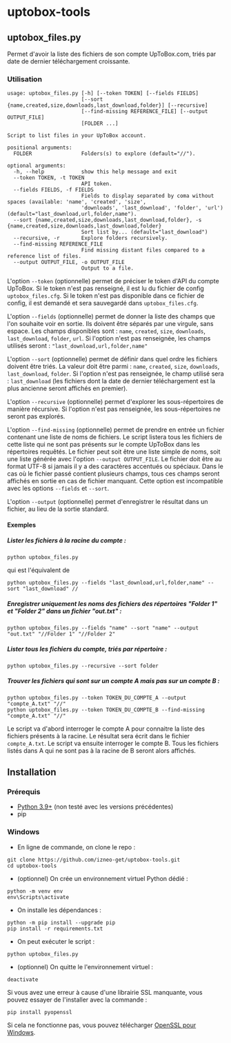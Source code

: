 # uptobox-tools

## uptobox_files.py
Permet d'avoir la liste des fichiers de son compte UpToBox.com, triés par date de dernier téléchargement croissante. 

### Utilisation
```
usage: uptobox_files.py [-h] [--token TOKEN] [--fields FIELDS]
                        [--sort {name,created,size,downloads,last_download,folder}] [--recursive]
                        [--find-missing REFERENCE_FILE] [--output OUTPUT_FILE]
                        [FOLDER ...]

Script to list files in your UpToBox account.

positional arguments:
  FOLDER                Folders(s) to explore (default="//").

optional arguments:
  -h, --help            show this help message and exit
  --token TOKEN, -t TOKEN
                        API token.
  --fields FIELDS, -f FIELDS
                        Fields to display separated by coma without spaces (available: 'name', 'created', 'size',
                        'downloads', 'last_download', 'folder', 'url') (default="last_download,url,folder,name").
  --sort {name,created,size,downloads,last_download,folder}, -s {name,created,size,downloads,last_download,folder}
                        Sort list by... (default="last_download")
  --recursive, -r       Explore folders recursively.
  --find-missing REFERENCE_FILE
                        Find missing distant files compared to a reference list of files.
  --output OUTPUT_FILE, -o OUTPUT_FILE
                        Output to a file.
```

L'option `--token` (optionnelle) permet de préciser le token d'API du compte UpToBox. 
Si le token n'est pas renseigné, il est lu du fichier de config `uptobox_files.cfg`. 
Si le token n'est pas disponible dans ce fichier de config, il est demandé et sera sauvegardé dans `uptobox_files.cfg`. 

L'option `--fields` (optionnelle) permet de donner la liste des champs que l'on souhaite voir en sortie. Ils doivent être séparés par une virgule, sans espace. 
Les champs disponibles sont : `name`, `created`, `size`, `downloads`, `last_download`, `folder`, `url`.
Si l'option n'est pas renseignée, les champs utilisés seront : `"last_download,url,folder,name"` 

L'option `--sort` (optionnelle) permet de définir dans quel ordre les fichiers doivent être triés. 
La valeur doit être parmi : `name`, `created`, `size`, `downloads`, `last_download`, `folder`. 
Si l'option n'est pas renseignée, le champ utilisé sera : `last_download` (les fichiers dont la date de dernier téléchargement est la plus ancienne seront affichés en premier). 

L'option `--recursive` (optionnelle) permet d'explorer les sous-répertoires de manière récursive. 
Si l'option n'est pas renseignée, les sous-répertoires ne seront pas explorés. 

L'option `--find-missing` (optionnelle) permet de prendre en entrée un fichier contenant une liste de noms de fichiers. Le script listera tous les fichiers de cette liste qui ne sont pas présents sur le compte UpToBox dans les répertoires requêtés. 
Le fichier peut soit être une liste simple de noms, soit une liste générée avec l'option `--output OUTPUT_FILE`. Le fichier doit être au format UTF-8 si jamais il y a des caractères accentués ou spéciaux. 
Dans le cas où le fichier passé contient plusieurs champs, tous ces champs seront affichés en sortie en cas de fichier manquant. 
Cette option est incompatible avec les options `--fields` et `--sort`. 

L'option `--output` (optionnelle) permet d'enregistrer le résultat dans un fichier, au lieu de la sortie standard. 



#### Exemples 
##### Lister les fichiers à la racine du compte : 
```
python uptobox_files.py
```
qui est l'équivalent de 
```
python uptobox_files.py --fields "last_download,url,folder,name" --sort "last_download" //
```

##### Enregistrer uniquement les noms des fichiers des répertoires "Folder 1" et "Folder 2" dans un fichier "out.txt" : 
```
python uptobox_files.py --fields "name" --sort "name" --output "out.txt" "//Folder 1" "//Folder 2"
```

##### Lister tous les fichiers du compte, triés par répertoire : 
```
python uptobox_files.py --recursive --sort folder
```

##### Trouver les fichiers qui sont sur un compte A mais pas sur un compte B : 
```
python uptobox_files.py --token TOKEN_DU_COMPTE_A --output "compte_A.txt" "//"
python uptobox_files.py --token TOKEN_DU_COMPTE_B --find-missing "compte_A.txt" "//"
```
Le script va d'abord interroger le compte A pour connaitre la liste des fichiers présents à la racine. Le résultat sera écrit dans le fichier `compte_A.txt`. 
Le script va ensuite interroger le compte B. Tous les fichiers listés dans A qui ne sont pas à la racine de B seront alors affichés. 
 
 
## Installation 
### Prérequis
- [Python 3.9+](https://www.python.org/downloads/windows/) (non testé avec les versions précédentes)
- pip

### Windows
- En ligne de commande, on clone le repo : 
```
git clone https://github.com/izneo-get/uptobox-tools.git
cd uptobox-tools
```
- (optionnel) On crée un environnement virtuel Python dédié : 
```
python -m venv env
env\Scripts\activate
```
- On installe les dépendances : 
```
python -m pip install --upgrade pip
pip install -r requirements.txt
```
- On peut exécuter le script :
```
python uptobox_files.py
```
- (optionnel) On quitte le l'environnement virtuel : 
```
deactivate
```

Si vous avez une erreur à cause d'une librairie SSL manquante, vous pouvez essayer de l'installer avec la commande :  
```
pip install pyopenssl
```
Si cela ne fonctionne pas, vous pouvez télécharger [OpenSSL pour Windows](http://gnuwin32.sourceforge.net/packages/openssl.htm). 
